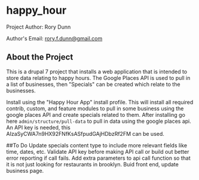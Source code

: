 # happy_hour

Project Author: Rory Dunn

Author's Email: rory.f.dunn@gmail.com

## About the Project
This is a drupal 7 project that installs a web application that is intended to store data relating to happy hours.
The Google Places API is used to pull in a list of businesses, then "Specials" can be created which relate to the businesses.

Install using the "Happy Hour App" install profile.  This will install all required contrib, custom, and feature modules to pull in some business using the google places API and create specials related to them.
After installing go here `admin/structure/pull-data` to pull in data using the google places api.  An API key is needed, this AIzaSyCWA7n9HX92FNfKsASfpudGAjHDbzRf2FM can be used.

##To Do
Update specials content type to include more relevant fields like time, dates, etc.
Validate API key before making API call or build out better error reporting if call fails. 
Add extra parameters to api call function so that it is not just looking for restaurants in brooklyn. 
Buid front end, update business page. 
